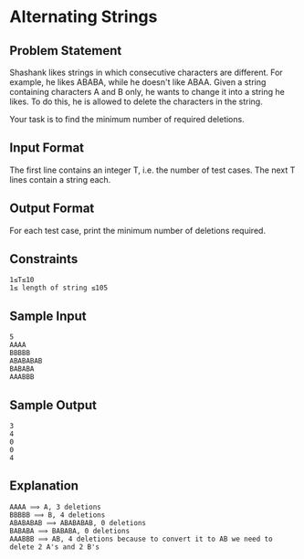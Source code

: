 # Alternating Strings

## Problem Statement

Shashank likes strings in which consecutive characters are different. For example, he likes ABABA, while he doesn't like ABAA. Given a string containing characters A and B only, he wants to change it into a string he likes. To do this, he is allowed to delete the characters in the string.

Your task is to find the minimum number of required deletions.

## Input Format

The first line contains an integer T, i.e. the number of test cases.
The next T lines contain a string each.

## Output Format

For each test case, print the minimum number of deletions required.

## Constraints
```
1≤T≤10
1≤ length of string ≤105
```
## Sample Input
```
5
AAAA
BBBBB
ABABABAB
BABABA
AAABBB
```
## Sample Output
```
3
4
0
0
4
```
## Explanation
```
AAAA ⟹ A, 3 deletions
BBBBB ⟹ B, 4 deletions
ABABABAB ⟹ ABABABAB, 0 deletions
BABABA ⟹ BABABA, 0 deletions
AAABBB ⟹ AB, 4 deletions because to convert it to AB we need to delete 2 A's and 2 B's
```
